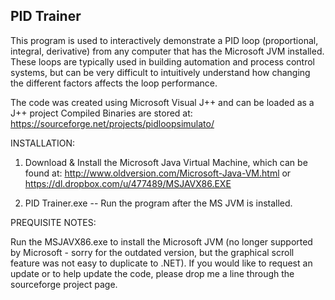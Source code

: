 PID Trainer
---------------

This program is used to interactively demonstrate a PID loop (proportional, integral, derivative) from any computer that has the Microsoft JVM installed.
These loops are typically used in building automation and process control systems, but can be very difficult to intuitively understand how changing the different factors affects the loop performance.

The code was created using Microsoft Visual J++ and can be loaded as a J++ project
Compiled Binaries are stored at:
https://sourceforge.net/projects/pidloopsimulato/

INSTALLATION:

1. Download & Install the Microsoft Java Virtual Machine, which can be found at: 
  http://www.oldversion.com/Microsoft-Java-VM.html
	  or
	https://dl.dropbox.com/u/477489/MSJAVX86.EXE

2. PID Trainer.exe -- Run the program after the MS JVM is installed.

PREQUISITE NOTES:

Run the MSJAVX86.exe to install the Microsoft JVM (no longer supported by Microsoft - sorry for the outdated version, but the graphical scroll feature was not easy to duplicate to .NET).  If you would like to request an update or to help update the code, please drop me a line through the sourceforge project page.
